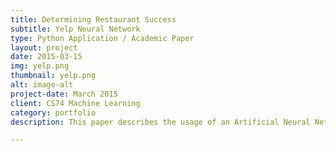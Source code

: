 ```yaml
---
title: Determining Restaurant Success
subtitle: Yelp Neural Network
type: Python Application / Academic Paper
layout: project
date: 2015-03-15
img: yelp.png
thumbnail: yelp.png
alt: image-alt
project-date: March 2015
client: CS74 Machine Learning
category: portfolio
description: This paper describes the usage of an Artificial Neural Network to determine the success or failure of a potential restaurant. We analyze the Yelp Academic dataset [Yelp 2015] which includes all the data and reviews of the 250 closest businesses for 30 universities. Our approach is to utilize stochastic gradient descent and back propagation to built a model for determining success or failure of a restaurant given a set of business characteristics. We compare performance among a variety of neural network architectures and utilize dummy variables to increase the size of our usable dataset. Finally, we discuss performance of our best performing neural networks compared to our baseline models of logistic regression and support vector machines.

---
```

